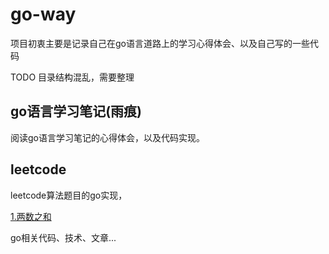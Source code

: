 # go-way
项目初衷主要是记录自己在go语言道路上的学习心得体会、以及自己写的一些代码

TODO 目录结构混乱，需要整理

## go语言学习笔记(雨痕)
阅读go语言学习笔记的心得体会，以及代码实现。

## leetcode
leetcode算法题目的go实现，

[1.两数之和](/leetcode/1.两数之和/main.go)

go相关代码、技术、文章...
